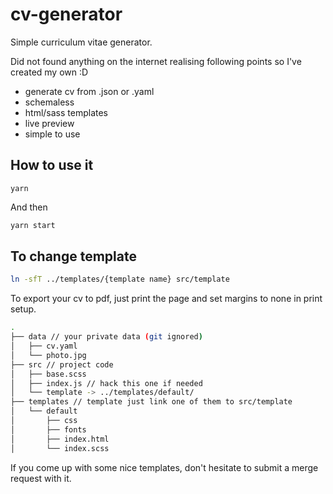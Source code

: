 # cv-generator
Simple curriculum vitae generator.

Did not found anything on the internet realising following points so I've
created my own :D

* generate cv from .json or .yaml
* schemaless
* html/sass templates
* live preview 
* simple to use

## How to use it

```bashs
yarn
```
And then

``` bash 
yarn start
```

## To change template
```bash
ln -sfT ../templates/{template name} src/template
```

To export your cv to pdf, just print the page and set margins to none in print setup.

```bash
.
├── data // your private data (git ignored)
│   ├── cv.yaml
│   └── photo.jpg
├── src // project code
│   ├── base.scss
│   ├── index.js // hack this one if needed
│   └── template -> ../templates/default/
├── templates // template just link one of them to src/template
│   └── default
│       ├── css
│       ├── fonts
│       ├── index.html
│       └── index.scss
```

If you come up with some nice templates, don't hesitate to submit a merge request with it.

